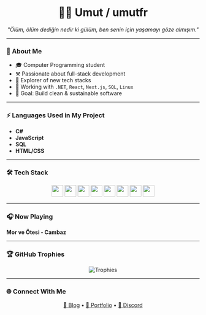<!-- Enhanced README by umutfr -->

<h1 align="center">🧑‍💻 Umut / umutfr</h1>
<p align="center"><i>"Ölüm, ölüm dediğin nedir ki gülüm, ben senin için yaşamayı göze almışım."</i></p>

---

### 🌌 About Me
- 🎓 Computer Programming student  
- ⚒️ Passionate about full-stack development  
- 🧪 Explorer of new tech stacks  
- 🔭 Working with `.NET`, `React`, `Next.js`, `SQL`, `Linux`  
- 🎯 Goal: Build clean & sustainable software  

---



### ⚡ Languages Used in My Project
- **C#**
- **JavaScript**
- **SQL**
- **HTML/CSS**


---


### 🛠️ Tech Stack
<p align="center">
  <img src="https://cdn.jsdelivr.net/gh/devicons/devicon/icons/csharp/csharp-original.svg" height="30" />
  <img src="https://cdn.jsdelivr.net/gh/devicons/devicon/icons/dotnetcore/dotnetcore-original.svg" height="30" />
  <img src="https://cdn.jsdelivr.net/gh/devicons/devicon/icons/javascript/javascript-original.svg" height="30" />
  <img src="https://cdn.jsdelivr.net/gh/devicons/devicon/icons/react/react-original.svg" height="30" />
  <img src="https://cdn.jsdelivr.net/gh/devicons/devicon/icons/nextjs/nextjs-original.svg" height="30" />
  <img src="https://cdn.jsdelivr.net/gh/devicons/devicon/icons/html5/html5-original.svg" height="30" />
  <img src="https://cdn.jsdelivr.net/gh/devicons/devicon/icons/linux/linux-original.svg" height="30" />
  <img src="https://cdn.jsdelivr.net/gh/devicons/devicon/icons/mysql/mysql-original.svg" height="30" />
</p>

---

### 🎧 Now Playing
<p align="left" style="display: flex; align-items: center;">
  <strong style="font-size:14px; vertical-align: middle;">Mor ve Ötesi - Cambaz</strong>
</p>


---

### 🏆 GitHub Trophies
<p align="center">
  <img src="https://github-profile-trophy.vercel.app/?username=umutfr&theme=tokyonight&row=1&column=4" alt="Trophies" />
</p>

---

### 🌐 Connect With Me
<p align="center">
  <a href="" target="_blank">🔗 Blog</a> •
  <a href="https://umutfr.dev" target="_blank">💼 Portfolio</a> •
  <a href="" target="_blank">💬 Discord</a>
</p>

